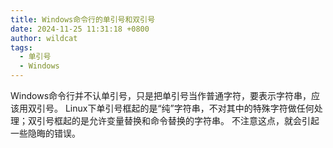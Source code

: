 ```yaml
---
title: Windows命令行的单引号和双引号
date: 2024-11-25 11:31:18 +0800
author: wildcat
tags:
  - 单引号
  - Windows
---
```

Windows命令行并不认单引号，只是把单引号当作普通字符，要表示字符串，应该用双引号。
Linux下单引号框起的是“纯”字符串，不对其中的特殊字符做任何处理；双引号框起的是允许变量替换和命令替换的字符串。
不注意这点，就会引起一些隐晦的错误。